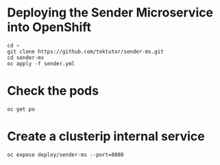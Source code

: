 # Deploying the Sender Microservice into OpenShift
```
cd ~
git clone https://github.com/tektutor/sender-ms.git
cd sender-ms
oc apply -f sender.yml
```

# Check the pods
```
oc get po
```

# Create a clusterip internal service
```
oc expose deploy/sender-ms --port=8080
```
